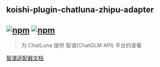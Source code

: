 ## koishi-plugin-chatluna-zhipu-adapter

## [![npm](https://img.shields.io/npm/v/koishi-plugin-chatluna-zhipu-adapter)](https://www.npmjs.com/package/koishi-plugin-chatluna-zhipu) [![npm](https://img.shields.io/npm/dm/koishi-plugin-chatluna-zhipu-adapter)](https://www.npmjs.com/package/koishi-plugin-chatluna-zhipu-adapter)

> 为 ChatLuna 提供 智谱(ChatGLM API) 平台的查看

[智谱适配器文档](https://chatluna.chat/guide/configure-model-platform/zhipu.html)
